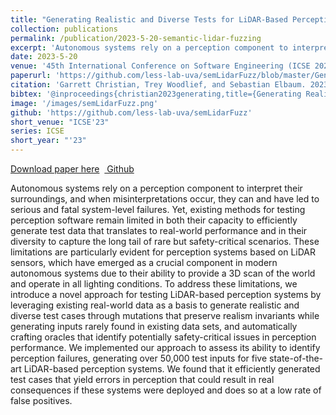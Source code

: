 ```yaml
---
title: "Generating Realistic and Diverse Tests for LiDAR-Based Perception Systems"
collection: publications
permalink: /publication/2023-5-20-semantic-lidar-fuzzing
excerpt: 'Autonomous systems rely on a perception component to interpret their  surroundings, and when   misinterpretations occur, they can and have led to serious and fatal system-level failures. Yet, existing methods for testing  perception software remain limited in both their capacity to efficiently generate test data that translates to real-world performance and in their diversity to capture the long tail of rare but safety-critical scenarios. These limitations are particularly evident for  perception systems based on LiDAR sensors, which have emerged as a crucial component in modern autonomous systems due to their ability to provide a 3D scan of the world and operate in all lighting conditions. To address these limitations, we introduce a novel approach for testing LiDAR-based perception systems by leveraging existing real-world data as a basis to generate realistic and diverse test cases through mutations that preserve realism invariants while generating inputs rarely found in existing data sets, and automatically crafting   oracles that identify potentially safety-critical issues in perception performance. We implemented our approach to assess its ability to identify perception failures, generating over 50,000 test inputs for five state-of-the-art LiDAR-based perception systems. We found that it efficiently generated test cases that  yield errors in perception that could result in real consequences if these systems were deployed and does so at a low rate of false positives.'
date: 2023-5-20
venue: '45th International Conference on Software Engineering (ICSE 2023)'
paperurl: 'https://github.com/less-lab-uva/semLidarFuzz/blob/master/Generating%20Realistic%20and%20Diverse%20Tests%20for%20LiDAR-Based%20Perception%20Systems.pdf'
citation: 'Garrett Christian, Trey Woodlief, and Sebastian Elbaum. 2023. Generating Realistic and Diverse Tests for LiDAR-Based Perception Systems. In 45th International Conference on Software Engineering (ICSE ’23), May 17–19, 2023, Melbourne, VIC, AU. ACM, New York, NY, USA, 12 pages. https://doi.org/10.1109/ICSE48619.2023.00217'
bibtex: '@inproceedings{christian2023generating,title={Generating Realistic and Diverse Tests for LiDAR-Based Perception Systems},author={Christian, Garrett and Woodlief, Trey and Elbaum, Sebastian},booktitle={2023 IEEE/ACM 45th International Conference on Software Engineering (ICSE)},pages={2604--2616},year={2023},organization={IEEE}}'
image: '/images/semLidarFuzz.png'
github: 'https://github.com/less-lab-uva/semLidarFuzz'
short_venue: "ICSE'23"
series: ICSE
short_year: "'23"
---
```


<a href='https://github.com/less-lab-uva/semLidarFuzz/blob/master/Generating%20Realistic%20and%20Diverse%20Tests%20for%20LiDAR-Based%20Perception%20Systems.pdf'>Download paper here</a>&nbsp;&nbsp;<a href="https://github.com/less-lab-uva/semLidarFuzz"><i class="fab fa-fw fa-github" aria-hidden="true"></i> Github</a>

Autonomous systems rely on a perception component to interpret their  surroundings, and when   misinterpretations occur, they can and have led to serious and fatal system-level failures. Yet, existing methods for testing  perception software remain limited in both their capacity to efficiently generate test data that translates to real-world performance and in their diversity to capture the long tail of rare but safety-critical scenarios. These limitations are particularly evident for  perception systems based on LiDAR sensors, which have emerged as a crucial component in modern autonomous systems due to their ability to provide a 3D scan of the world and operate in all lighting conditions. To address these limitations, we introduce a novel approach for testing LiDAR-based perception systems by leveraging existing real-world data as a basis to generate realistic and diverse test cases through mutations that preserve realism invariants while generating inputs rarely found in existing data sets, and automatically crafting   oracles that identify potentially safety-critical issues in perception performance. We implemented our approach to assess its ability to identify perception failures, generating over 50,000 test inputs for five state-of-the-art LiDAR-based perception systems. We found that it efficiently generated test cases that  yield errors in perception that could result in real consequences if these systems were deployed and does so at a low rate of false positives.
